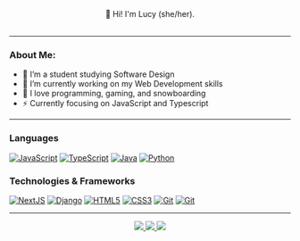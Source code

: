 <div id="header" align="center">
  👋 Hi! I'm Lucy (she/her).
  <br/><br/><img src="https://komarev.com/ghpvc/?username=totallyrin&style=flat-square&color=blue" alt=""/>
</div>

---

### About Me:

- 🌱 I’m a student studying Software Design
- 🔭 I’m currently working on my Web Development skills
- 💬 I love programming, gaming, and snowboarding
- ⚡ Currently focusing on JavaScript and Typescript

---
### Languages
[![JavaScript](https://img.shields.io/badge/javascript-black?style=for-the-badge&logo=javascript)](https://github.com/totallyrin)
[![TypeScript](https://img.shields.io/badge/typescript-black?style=for-the-badge&logo=typescript)](https://github.com/totallyrin)
[![Java](https://img.shields.io/badge/java-black?style=for-the-badge&logo=openjdk)](https://github.com/totallyrin)
[![Python](https://img.shields.io/badge/python-black?style=for-the-badge&logo=python)](https://github.com/totallyrin)

### Technologies & Frameworks

[![NextJS](https://img.shields.io/badge/next.js-black?style=for-the-badge&logo=next.js)](https://github.com/totallyrin)
[![Django](https://img.shields.io/badge/django-black?style=for-the-badge&logo=django)](https://github.com/totallyrin)
[![HTML5](https://img.shields.io/badge/html5-black?style=for-the-badge&logo=html5)](https://github.com/totallyrin)
[![CSS3](https://img.shields.io/badge/css3-black?style=for-the-badge&logo=css3)](https://github.com/totallyrin)
[![Git](https://img.shields.io/badge/git-black?style=for-the-badge&logo=git)](https://github.com/totallyrin)
[![Git](https://img.shields.io/badge/github-black?style=for-the-badge&logo=github)](https://github.com/totallyrin)

<!-- ### OS
[![Windows](https://img.shields.io/badge/Windows-black?style=for-the-badge&logo=Windows)](https://github.com/totallyrin) -->
---

<p align="center">
  <a href="https://github.com/totallyrin">
    <img src="http://github-profile-summary-cards.vercel.app/api/cards/profile-details?username=totallyrin&theme=github_dark" />
  </a>
<!--   <a href="https://github.com/totallyrin">
    <img src="https://github-readme-streak-stats.herokuapp.com/?user=totallyrin&border=1e2329&card_width=338&theme=github-dark-blue" />
  </a> -->
  <a href="https://github.com/totallyrin">
    <img src="http://github-profile-summary-cards.vercel.app/api/cards/stats?username=totallyrin&theme=github_dark" />
  </a>
  <a href="https://github.com/totallyrin">
    <img src="http://github-profile-summary-cards.vercel.app/api/cards/repos-per-language?username=totallyrin&theme=github_dark" />
  </a>
<!--   <a href="https://github.com/totallyrin">
    <img src="http://github-profile-summary-cards.vercel.app/api/cards/most-commit-language?username=totallyrin&theme=github_dark" />
  </a> -->
<!--   <a href="https://github.com/totallyrin">
    <img src="https://github-readme-stats.vercel.app/api/top-langs/?username=totallyrin&langs_count=10&exclude_repo=&layout=default&card_width=699&hide_border=true&theme=github_dark" />
  </a>
</p>

<p align="center">
  <a href="https://github.com/totallyrin">
    <img src="https://komarev.com/ghpvc/?username=totallyrin&color=red&style=flat)" />
  </a> -->
</p>
